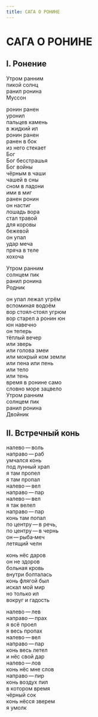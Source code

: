 ```yaml
---
title: САГА О РОНИНЕ
---
```


<h1>САГА О РОНИНЕ</h1>

<section>

<h2>I. Ронение</h2>

Утром ранним\
пикой солнц\
ранил ронина\
Муссон

ронин ранен\
уронил\
пальцев камень\
в жидкий ил\
ронин ранен\
ранен в бок\
из него стекает\
Бог\
Бог бесстрашья\
Бог войны\
чёрным в чаши\
чашей в сны\
сном в ладони\
ими в миг\
ранен ронин\
он настиг\
лошадь вора\
стал травой\
для коровы\
бежевой\
он упал\
удар меча\
пряча в теле\
хохоча

Утром ранним\
солнцем пик\
ранил ронина\
Родник

он упал лежал угрём\
вспоминая водоём\
вор стоял&#8208;стоял угрюм\
вор старел а ронин юн\
юн навечно\
он теперь\
тёплый вечер\
или зверь\
или голова змеи\
или мокрый ком земли\
или пена или пень\
или тело\
или тень\
время в ронине само\
словно море зацвело\
Утром ранним\
солнцем пик\
ранил ронина\
Двойник

<h2>II. Встречный конь</h2>

налево&thinsp;&mdash;&thinsp;воль\
направо&thinsp;&mdash;&thinsp;раб\
умчался конь\
под лунный храп\
я там пропел\
я там пропал\
налево&thinsp;&mdash;&thinsp;вел\
направо&thinsp;&mdash;&thinsp;пар\
налево&thinsp;&mdash;&thinsp;вел\
я так велел\
направо&thinsp;&mdash;&thinsp;пар\
конь там попал\
по центру&thinsp;&mdash;&thinsp;в речь,\
по центру&thinsp;&mdash;&thinsp;в чернь\
он&thinsp;&mdash;&thinsp;рыба&#8208;меч\
летящий челн

конь нёс даров\
он не здоров\
больная кровь\
внутри болталась\
конь флягой был\
искал мой мир\
но только ил\
вокруг и гадость

налево&thinsp;&mdash;&thinsp;лев\
направо&thinsp;&mdash;&thinsp;прах\
я всё проел\
я весь пропах\
налево&thinsp;&mdash;&thinsp;вел\
направо&thinsp;&mdash;&thinsp;пар\
конь весь летел\
и нёс свой дар\
налево&thinsp;&mdash;&thinsp;лов\
конь нёс мне слов\
направо&thinsp;&mdash;&thinsp;пир\
конь воздух пил\
в котором время\
чёрный сок\
конь нёсся зверем\
я умолк

</section>
